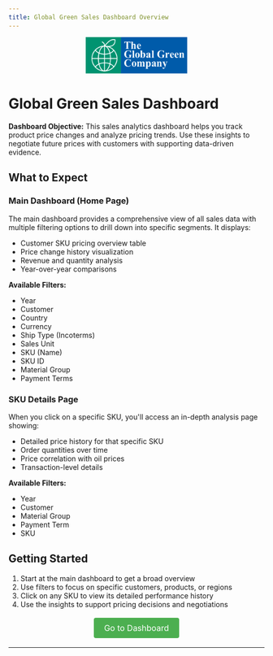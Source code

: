 ```yaml
---
title: Global Green Sales Dashboard Overview
---
```


<center>
<img src="/static/globalgreen.png" alt="Global Green Logo" width="200"/>
</center>

# Global Green Sales Dashboard

**Dashboard Objective:** This sales analytics dashboard helps you track product price changes and analyze pricing trends. Use these insights to negotiate future prices with customers with supporting data-driven evidence.

## What to Expect

### Main Dashboard (Home Page)
The main dashboard provides a comprehensive view of all sales data with multiple filtering options to drill down into specific segments. It displays:

- Customer SKU pricing overview table
- Price change history visualization
- Revenue and quantity analysis
- Year-over-year comparisons

**Available Filters:**
- Year
- Customer
- Country
- Currency
- Ship Type (Incoterms)
- Sales Unit
- SKU (Name)
- SKU ID
- Material Group
- Payment Terms

### SKU Details Page
When you click on a specific SKU, you'll access an in-depth analysis page showing:

- Detailed price history for that specific SKU
- Order quantities over time
- Price correlation with oil prices
- Transaction-level details

**Available Filters:**
- Year
- Customer
- Material Group
- Payment Term
- SKU

## Getting Started

1. Start at the main dashboard to get a broad overview
2. Use filters to focus on specific customers, products, or regions
3. Click on any SKU to view its detailed performance history
4. Use the insights to support pricing decisions and negotiations

<center>
<a href="/index" class="button" style="display: inline-block; background-color: #4CAF50; color: white; padding: 10px 20px; text-align: center; text-decoration: none; font-size: 16px; margin: 4px 2px; cursor: pointer; border-radius: 4px;">Go to Dashboard</a>
</center>

---


